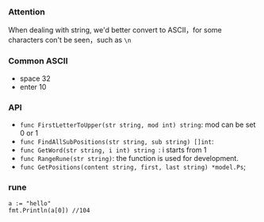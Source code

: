 ### Attention
When dealing with string, we'd better convert to ASCII，for some characters con't be seen，such as `\n`

### Common ASCII
- space 32
- enter 10

### API
- `func FirstLetterToUpper(str string, mod int) string`: mod can be set 0 or 1
- `func FindAllSubPositions(str string, sub string) []int`:
- `func GetWord(str string, i int) string `: i starts from 1
- `func RangeRune(str string)`: the function is used for development.
- `func GetPositions(content string, first, last string) *model.Ps`;

### rune
```
a := "hello"
fmt.Println(a[0]) //104
```
